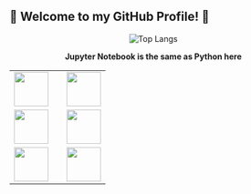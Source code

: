## 👋 Welcome to my GitHub Profile! 👋

<div align="center">
  <img src="https://github-readme-stats.vercel.app/api/top-langs/?username=diptandel&size_weight=0.5&count_weight=0.5&langs_count=7&theme=github_dark&layout=donut" alt="Top Langs">
</div>

<div align="center">
  <p><strong>Jupyter Notebook is the same as Python here</strong></p>
</div>

<table align="center">
  <tr>
    <td><img src="https://skillicons.dev/icons?i=java" width="60"></td>
    <td></td>
    <td><img src="https://skillicons.dev/icons?i=vhdl" width="60"></td>
  </tr>
  <tr>
    <td><img src="https://skillicons.dev/icons?i=python" width="60"></td>
    <td></td>
    <td><img src="https://skillicons.dev/icons?i=html" width="60"></td>
  </tr>
  <tr>
    <td><img src="https://skillicons.dev/icons?i=c" width="60"></td>
    <td></td>
    <td><img src="https://skillicons.dev/icons?i=assembly" width="60"></td>
  </tr>
</table>
